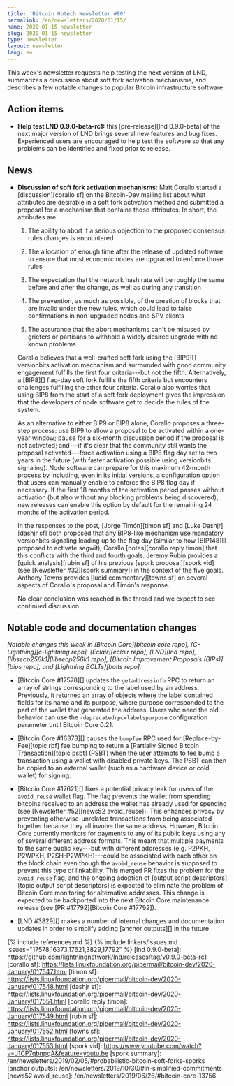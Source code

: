 ```yaml
---
title: 'Bitcoin Optech Newsletter #80'
permalink: /en/newsletters/2020/01/15/
name: 2020-01-15-newsletter
slug: 2020-01-15-newsletter
type: newsletter
layout: newsletter
lang: en
---
```

This week's newsletter requests help testing the next version of LND,
summarizes a discussion about soft fork activation mechanisms, and
describes a few notable changes to popular Bitcoin infrastructure
software.

## Action items

- **Help test LND 0.9.0-beta-rc1:** this [pre-release][lnd 0.9.0-beta]
  of the next major version of LND brings several new features and bug
  fixes.  Experienced users are encouraged to help test the software so
  that any problems can be identified and fixed prior to release.

## News

- **Discussion of soft fork activation mechanisms:** Matt Corallo
  started a [discussion][corallo sf] on the Bitcoin-Dev mailing list about
  what attributes are desirable in a soft fork activation method and
  submitted a proposal for a mechanism that contains those attributes.
  In short, the attributes are:

    1. The ability to abort if a serious objection to the proposed
       consensus rules changes is encountered

    2. The allocation of enough time after the release of updated
       software to ensure that most economic nodes are upgraded to
       enforce those rules

    3. The expectation that the network hash rate will be roughly the
       same before and after the change, as well as during any transition

    4. The prevention, as much as possible, of the creation of blocks
       that are invalid under the new rules, which could lead to false
       confirmations in non-upgraded nodes and SPV clients

    5. The assurance that the abort mechanisms can't be misused by
       griefers or partisans to withhold a widely desired upgrade with
       no known problems

    Corallo believes that a well-crafted soft fork using the [BIP9][]
    versionbits activation mechanism and surrounded with good community
    engagement fulfills the first four criteria---but not the fifth.
    Alternatively, a [BIP8][] flag-day soft fork fulfills the fifth
    criteria but encounters challenges fulfilling the other four
    criteria.  Corallo also worries that using BIP8 from the start of a
    soft fork deployment gives the impression that the developers of
    node software get to decide the rules of the system.

    As an alternative to either BIP9 or BIP8 alone, Corallo proposes
    a three-step process:  use BIP9 to allow a proposal to be
    activated within a one-year window; pause for a six-month discussion
    period if the proposal is not activated; and---if it's clear that
    the community still wants the proposal activated---force activation
    using a BIP8 flag day set to two years in the future (with faster
    activation possible using versionbits signaling).  Node software can
    prepare for this maximum 42-month process by including, even in its
    initial versions, a configuration option that users can manually enable
    to enforce the BIP8 flag day if necessary.  If the first 18 months of
    the activation period passes without activation (but also without
    any blocking problems being discovered), new releases can enable
    this option by default for the remaining 24 months of the activation
    period.

    In the responses to the post, [Jorge Timón][timon sf] and [Luke
    Dashjr][dashjr sf] both proposed that any BIP8-like mechanism use
    mandatory versionbits signaling leading up to the flag day (similar
    to how [BIP148][] proposed to activate segwit); Corallo
    [notes][corallo reply timon] that this conflicts with the third and
    fourth goals.  Jeremy Rubin provides a [quick analysis][rubin sf] of
    his previous [spork proposal][spork vid] (see [Newsletter #32][spork
    summary]) in the context of the five goals.  Anthony Towns provides
    [lucid commentary][towns sf] on several aspects of Corallo's
    proposal and Timón's response.

    No clear conclusion was reached in the thread and we expect
    to see continued discussion.

## Notable code and documentation changes

*Notable changes this week in [Bitcoin Core][bitcoin core repo],
[C-Lightning][c-lightning repo], [Eclair][eclair repo], [LND][lnd repo],
[libsecp256k1][libsecp256k1 repo], [Bitcoin Improvement Proposals
(BIPs)][bips repo], and [Lightning BOLTs][bolts repo].*

- [Bitcoin Core #17578][] updates the `getaddressinfo` RPC to return an
  array of strings corresponding to the label used by an address.
  Previously, it returned an array of objects where the label contained
  fields for its name and its purpose, where purpose corresponded to the
  part of the wallet that generated the address.  Users who need the old
  behavior can use the `-deprecatedrpc=labelspurpose` configuration
  parameter until Bitcoin Core 0.21.

- [Bitcoin Core #16373][] causes the `bumpfee` RPC used for
  [Replace-by-Fee][topic rbf] fee bumping to return a [Partially Signed
  Bitcoin Transaction][topic psbt] (PSBT) when the user attempts to fee
  bump a transaction using a wallet with disabled private keys.  The
  PSBT can then be copied to an external wallet (such as a hardware
  device or cold wallet) for signing.

- [Bitcoin Core #17621][] fixes a potential privacy leak for users of
  the `avoid_reuse` wallet flag.  The flag prevents the wallet from
  spending bitcoins received to an address the wallet has already used
  for spending (see [Newsletter #52][news52 avoid_reuse]).  This enhances privacy by
  preventing otherwise-unrelated transactions from being associated
  together because they all involve the same address.  However, Bitcoin
  Core currently monitors for payments to any of its public keys using
  any of several different address formats.  This meant that multiple
  payments to the same public key---but with different addresses (e.g.
  P2PKH, P2WPKH, P2SH-P2WPKH)---could be associated with each other on
  the block chain even though the `avoid_reuse` behavior is supposed to
  prevent this type of linkability.  This merged PR fixes the problem for the
  `avoid_reuse` flag, and the ongoing adoption of [output script
  descriptors][topic output script descriptors] is expected to
  eliminate the problem of Bitcoin Core monitoring for alternative
  addresses.  This change is expected to be backported into the next
  Bitcoin Core maintenance release (see [PR #17792][Bitcoin Core
  #17792]).

- [LND #3829][] makes a number of internal changes and documentation
  updates in order to simplify adding [anchor outputs][] in the future.

{% include references.md %}
{% include linkers/issues.md issues="17578,16373,17621,3829,17792" %}
[lnd 0.9.0-beta]: https://github.com/lightningnetwork/lnd/releases/tag/v0.9.0-beta-rc1
[corallo sf]: https://lists.linuxfoundation.org/pipermail/bitcoin-dev/2020-January/017547.html
[timon sf]: https://lists.linuxfoundation.org/pipermail/bitcoin-dev/2020-January/017548.html
[dashjr sf]: https://lists.linuxfoundation.org/pipermail/bitcoin-dev/2020-January/017551.html
[corallo reply timon]: https://lists.linuxfoundation.org/pipermail/bitcoin-dev/2020-January/017549.html
[rubin sf]: https://lists.linuxfoundation.org/pipermail/bitcoin-dev/2020-January/017552.html
[towns sf]: https://lists.linuxfoundation.org/pipermail/bitcoin-dev/2020-January/017553.html
[spork vid]: https://www.youtube.com/watch?v=J1CP7qbnpqA&feature=youtu.be
[spork summary]: /en/newsletters/2019/02/05/#probabilistic-bitcoin-soft-forks-sporks
[anchor outputs]: /en/newsletters/2019/10/30/#ln-simplified-commitments
[news52 avoid_reuse]: /en/newsletters/2019/06/26/#bitcoin-core-13756
